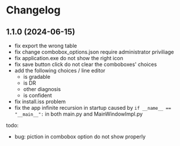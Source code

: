 # Changelog

## 1.1.0 (2024-06-15)
- fix export the wrong table
- fix change combobox_options.json require administrator priviliage
- fix application.exe do not show the right icon
- fix save button click do not clear the comboboxes' choices
- add the following choices / line editor
  - is gradable
  - is DR
  - other diagnosis
  - is confident
- fix install.iss problem
- fix the app infinite recursion in startup caused by `if __name__ == "__main__":` in both main.py and MainWindowImpl.py

todo:
- bug: piction in combobox option do not show properly